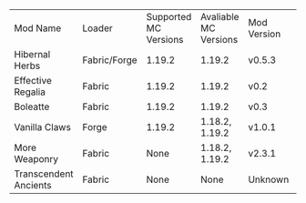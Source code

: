 <table>
  <tr>
    <td> Mod Name </td>
    <td> Loader </td>
    <td> Supported MC Versions </td>
    <td> Avaliable MC Versions </td>
    <td> Mod Version </td>
    <td> Project Status </td>
    <td> Platforms </td>
  </tr>
  
  <tr>
    <td> Hibernal Herbs </td>
    <td> Fabric/Forge </td>
    <td> 1.19.2 </td>
    <td> 1.19.2 </td>
    <td> v0.5.3 </td>
    <td> Updating </td>
    <td> Curseforge/Modrinth </td>
  </tr>
  
  <tr>
    <td> Effective Regalia </td>
    <td> Fabric </td>
    <td> 1.19.2 </td>
    <td> 1.19.2 </td>
    <td> v0.2 </td>
    <td> Updating </td>
    <td> Curseforge/Modrinth </td>
  </tr>
  
  <tr>
    <td> Boleatte </td>
    <td> Fabric </td>
    <td> 1.19.2 </td>
    <td> 1.19.2 </td>
    <td> v0.3 </td>
    <td> Put To Side </td>
    <td> Curseforge/Modrinth </td>
  </tr>
  
  <tr>
    <td> Vanilla Claws </td>
    <td> Forge </td>
    <td> 1.19.2 </td>
    <td> 1.18.2, 1.19.2 </td>
    <td> v1.0.1 </td>
    <td> Updating </td>
    <td> Curseforge </td>
  </tr>
  
  <tr>
    <td> More Weaponry </td>
    <td> Fabric </td>
    <td> None </td>
    <td> 1.18.2, 1.19.2 </td>
    <td> v2.3.1 </td>
    <td> Abandoned/Reworking </td>
    <td> Modrinth </td>
  </tr>
  
  <tr>
    <td> Transcendent Ancients </td>
    <td> Fabric </td>
    <td> None </td>
    <td> None </td>
    <td> Unknown </td>
    <td> Developing </td>
    <td> Unknown </td>
  </tr>
</table>
